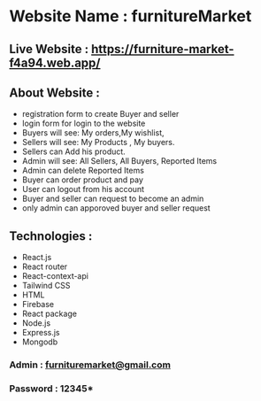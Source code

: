 
# Website Name : furnitureMarket

## Live Website : https://furniture-market-f4a94.web.app/

## About Website :
- registration form to create Buyer and seller
- login form for login to the website
- Buyers will see: My orders,My wishlist,
- Sellers will see: My Products , My buyers.
- Sellers can Add his product.
- Admin will see: All Sellers, All Buyers, Reported Items
- Admin can delete Reported Items
- Buyer can order product and pay 
- User can logout from his account 
- Buyer and seller can request to become an admin
- only admin can apporoved buyer and seller request

## Technologies :
- React.js
- React router
- React-context-api
- Tailwind CSS
- HTML
- Firebase
- React package
- Node.js
- Express.js
- Mongodb


### Admin : furnituremarket@gmail.com
### Password : 12345*
